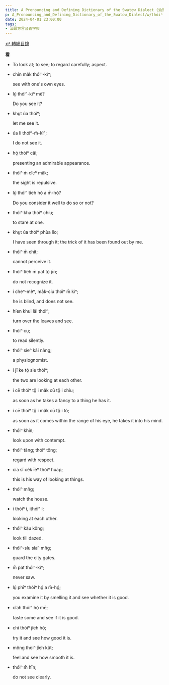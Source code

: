 ```yaml
---
title: A Pronouncing and Defining Dictionary of the Swatow Dialect (汕頭方言音義字典) / thóiⁿ
p: A_Pronouncing_and_Defining_Dictionary_of_the_Swatow_Dialect/w/thóiⁿ
date: 2024-04-01 23:00:00
tags: 
- 汕頭方言音義字典
---
```


[↩️ 轉總目錄](/A_Pronouncing_and_Defining_Dictionary_of_the_Swatow_Dialect)


**看**
- To look at; to see; to regard carefully; aspect.

- chin mâk thóiⁿ-kìⁿ;

  see with one's own eyes.

- lṳ́ thóiⁿ-kìⁿ mē?

  Do you see it?

- khṳt úa thóiⁿ;

  let me see it.

- úa li thóiⁿ-m̄-kìⁿ;

  I do not see it.

- hó̤ thóiⁿ căi;

  presenting an admirable appearance.

- thóiⁿ m̄ cĭeⁿ mâk;

  the sight is repulsive.

- lṳ́ thóiⁿ tîeh hó̤ a m̄-hó̤?

  Do you consider it well to do so or not?

- thóiⁿ kha thóiⁿ chíu;

  to stare at one.

- khṳt úa thóiⁿ phùa lío;

  I have seen through it; the trick of it has been found out by me.

- thóiⁿ m̄ chit;

  cannot perceive it.

- thóiⁿ tîeh m̄ pat tò̤ jīn;

  do not recognize it.

- i cheⁿ-mêⁿ, mâk-ciu thóiⁿ m̄ kìⁿ;

  he is blind, and does not see.

- híen khui lâi thóiⁿ;

  turn over the leaves and see.

- thóiⁿ cṳ;

  to read silently.

- thóiⁿ sìeⁿ kâi nâng;

  a physiognomist.

- i jī ke tó̤ sie thóiⁿ;

  the two are looking at each other.

- i cē thóiⁿ tŏ̤ i mâk cū tŏ̤ i chíu;

  as soon as he takes a fancy to a thing he has it.

- i cē thóiⁿ tŏ̤ i mâk cū tŏ̤ i tó;

  as soon as it comes within the range of his eye, he takes it into his mind.

- thóiⁿ khin;

  look upon with contempt.

- thóiⁿ tăng; thóiⁿ tŏng;

  regard with respect.

- cía sĭ cêk īeⁿ thóiⁿ huap;

  this is his way of looking at things.

- thóiⁿ mn̂g;

  watch the house.

- i thóiⁿ i, ithóiⁿ i;

  looking at each other.

- thóiⁿ kàu kông;

  look till dazed.

- thóiⁿ-síu sîaⁿ mn̂g;

  guard the city gates.

- m̄ pat thóiⁿ-kìⁿ;

  never saw.

- lṳ́ phīⁿ thóiⁿ hó̤ a m̄-hó̤;

  you examine it by smelling it and see whether it is good.

- cîah thóiⁿ hó̤ mē;

  taste some and see if it is good.

- chì thóiⁿ jîeh hó̤;

  try it and see how good it is.

- mông thòiⁿ jîeh kût;

  feel and see how smooth it is.

- thóiⁿ m̄ hīn;

  do not see clearly.